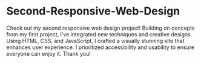 # Second-Responsive-Web-Design
Check out my second responsive web design project! Building on concepts from my first project, I’ve integrated new techniques and creative designs. Using HTML, CSS, and JavaScript, I crafted a visually stunning site that enhances user experience. I prioritized accessibility and usability to ensure everyone can enjoy it. Thank you!
